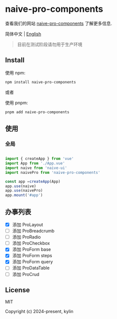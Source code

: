 # naive-pro-components

查看我们的网站 [naive-pro-components](https://infernalazazel.github.io/naive-pro-components/) 了解更多信息.

简体中文 | [English](./README.md)

> 目前在测试阶段请勿用于生产环境

## Install

使用 npm:

```bash
npm install naive-pro-components
```
或者

使用 pnpm:

```bash
pnpm add naive-pro-components
```

## 使用

### 全局

```ts

import { createApp } from 'vue'
import App from './App.vue'
import naive from 'naive-ui'
import naivePro from 'naive-pro-components'

const app =createApp(App)
app.use(naive)
app.use(naivePro)
app.mount('#app')
```
## 办事列表

- [X] 添加 ProLayout
- [ ] 添加 ProBreadcrumb
- [ ] 添加 ProRadio
- [ ] 添加 ProCheckbox
- [X] 添加 ProForm base
- [X] 添加 ProForm steps
- [X] 添加 ProForm query
- [ ] 添加 ProDataTable
- [ ] 添加 ProCrud

## License
MIT

Copyright (c) 2024-present, kylin